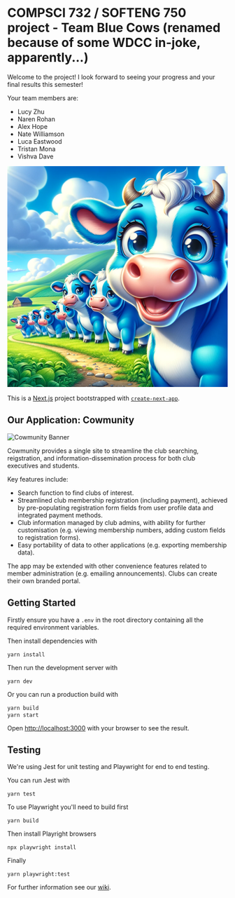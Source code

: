 # COMPSCI 732 / SOFTENG 750 project - Team Blue Cows (renamed because of some WDCC in-joke, apparently...)

Welcome to the project! I look forward to seeing your progress and your final results this semester!

Your team members are:

- Lucy Zhu
- Naren Rohan
- Alex Hope
- Nate Williamson
- Luca Eastwood
- Tristan Mona
- Vishva Dave

![](./public/Blue%20Cows.webp)

This is a [Next.js](https://nextjs.org/) project bootstrapped with [`create-next-app`](https://github.com/vercel/next.js/tree/canary/packages/create-next-app).

## Our Application: Cowmunity

<img width="1280" alt="Cowmunity Banner" src="https://github.com/UOA-CS732-SE750-Students-2024/project-group-blue-cows/assets/84960461/b3e946ac-c0bf-467f-af09-844fe94b5c51">

Cowmunity provides a single site to streamline the club searching, reigstration, and information-dissemination process for both club executives and students.

Key features include:
- Search function to find clubs of interest.
- Streamlined club membership registration (including payment), achieved by pre-populating registration form fields from user profile data and integrated payment methods.
- Club information managed by club admins, with ability for further customisation (e.g. viewing membership numbers, adding custom fields to registration forms).
- Easy portability of data to other applications (e.g. exporting membership data).

The app may be extended with other convenience features related to member administration (e.g. emailing announcements). Clubs can create their own branded portal.

## Getting Started

Firstly ensure you have a `.env` in the root directory containing all the required environment variables.

Then install dependencies with 
```
yarn install
```

Then run the development server with
```
yarn dev
```

Or you can run a production build with
```
yarn build
yarn start
```

Open [http://localhost:3000](http://localhost:3000) with your browser to see the result.

## Testing
We're using Jest for unit testing and Playwright for end to end testing. 

You can run Jest with
```
yarn test
```

To use Playwright you'll need to build first
```
yarn build
```
Then install Playright browsers
```
npx playwright install
```
Finally
```
yarn playwright:test
```

For further information see our [wiki](https://github.com/UOA-CS732-SE750-Students-2024/project-group-blue-cows/wiki).
